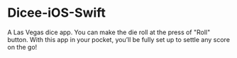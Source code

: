 
# Dicee-iOS-Swift

A Las Vegas dice app. You can make the die roll at the press of "Roll" button. With this app in your pocket, you’ll be fully set up to settle any score on the go!
